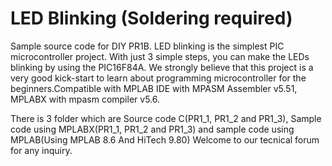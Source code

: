 # LED Blinking (Soldering required)
Sample source code for DIY PR1B. LED blinking is the simplest PIC microcontroller project. With just 3 simple steps, you can make the LEDs blinking by using the PIC16F84A. We strongly believe that this project is a very good kick-start to learn about programming microcontroller for the beginners.Compatible with MPLAB IDE with MPASM Assembler v5.51, MPLABX with mpasm compiler v5.6.

There is 3 folder which are Source code C(PR1_1, PR1_2 and PR1_3), Sample code using MPLABX(PR1_1, PR1_2 and PR1_3) and sample code using MPLAB(Using MPLAB 8.6 And HiTech 9.80) Welcome to our tecnical forum for any inquiry.
